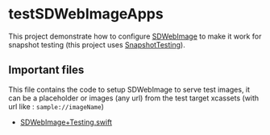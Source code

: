 # testSDWebImageApps

This project demonstrate how to configure [SDWebImage](https://github.com/SDWebImage/SDWebImage) to make it work for snapshot testing (this project uses [SnapshotTesting](https://github.com/pointfreeco/swift-snapshot-testing)).

## Important files

This file contains the code to setup SDWebImage to serve test images, it can be a placeholder or images (any url) from the test target xcassets (with url like : `sample://imageName`)

- [SDWebImage+Testing.swift](/testSDWebImageAppsTests/SDWebImage%2BTesting.swift)
